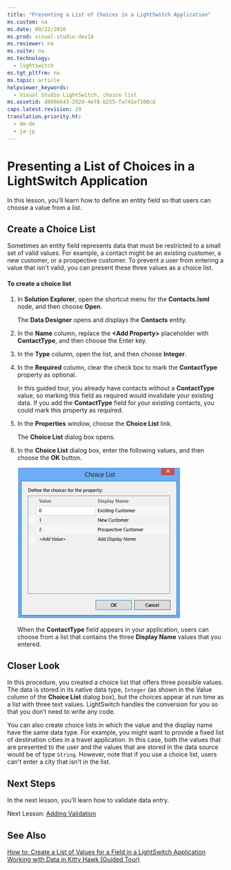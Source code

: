 ```yaml
---
title: "Presenting a List of Choices in a LightSwitch Application"
ms.custom: na
ms.date: 09/22/2016
ms.prod: visual-studio-dev14
ms.reviewer: na
ms.suite: na
ms.technology: 
  - lightswitch
ms.tgt_pltfrm: na
ms.topic: article
helpviewer_keywords: 
  - Visual Studio LightSwitch, choice list
ms.assetid: d8666643-292d-4e78-b255-fa741e7100cd
caps.latest.revision: 29
translation.priority.ht: 
  - de-de
  - ja-jp
---
```

# Presenting a List of Choices in a LightSwitch Application
In this lesson, you’ll learn how to define an entity field so that users can choose a value from a list.  
  
## Create a Choice List  
 Sometimes an entity field represents data that must be restricted to a small set of valid values. For example, a contact might be an existing customer, a new customer, or a prospective customer. To prevent a user from entering a value that isn't valid, you can present these three values as a choice list.  
  
#### To create a choice list  
  
1.  In **Solution Explorer**, open the shortcut menu for the **Contacts.lsml** node, and then choose **Open**.  
  
     The **Data Designer** opens and displays the **Contacts** entity.  
  
2.  In the **Name** column, replace the **<Add Property\>** placeholder with **ContactType**, and then choose the Enter key.  
  
3.  In the **Type** column, open the list, and then choose **Integer**.  
  
4.  In the **Required** column, clear the check box to mark the **ContactType** property as optional.  
  
     In this guided tour, you already have contacts without a **ContactType** value, so marking this field as required would invalidate your existing data. If you add the **ContactType** field for your existing contacts, you could mark this property as required.  
  
5.  In the **Properties** window, choose the **Choice List** link.  
  
     The **Choice List** dialog box opens.  
  
6.  In the **Choice List** dialog box, enter the following values, and then choose the **OK** button.  
  
     ![The choice list](../vs140/media/ls_tour12.PNG "LS_Tour12")  
  
     When the **ContactType** field appears in your application, users can choose from a list that contains the three **Display Name** values that you entered.  
  
## Closer Look  
 In this procedure, you created a choice list that offers three possible values. The data is stored in its native data type, `Integer` (as shown in the Value column of the **Choice List** dialog box), but the choices appear at run time as a list with three text values. LightSwitch handles the conversion for you so that you don’t need to write any code.  
  
 You can also create choice lists in which the value and the display name have the same data type. For example, you might want to provide a fixed list of destination cities in a travel application. In this case, both the values that are presented to the user and the values that are stored in the data source would be of type `String`. However, note that if you use a choice list, users can't enter a city that isn't in the list.  
  
## Next Steps  
 In the next lesson, you’ll learn how to validate data entry.  
  
 Next Lesson: [Adding Validation](../vs140/validating-data-in-a-lightswitch-application.md)  
  
## See Also  
 [How to: Create a List of Values for a Field in a LightSwitch Application](../vs140/how-to--create-a-list-of-values-for-a-field-in-a-lightswitch-application.md)   
 [Working with Data in Kitty Hawk (Guided Tour)](../vs140/working-with-data-in-lightswitch.md)